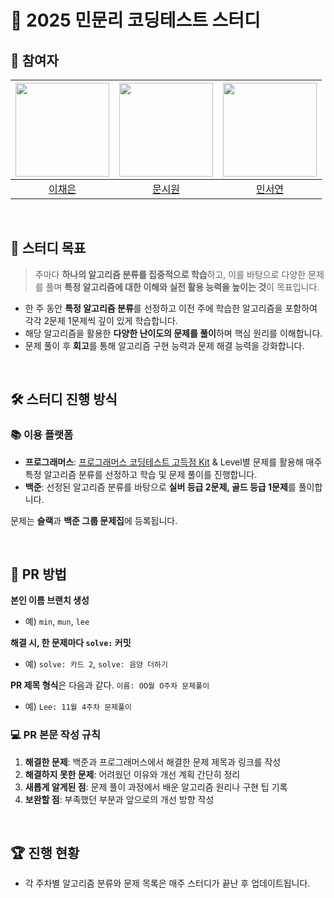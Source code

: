 # 🚀 2025 민문리 코딩테스트 스터디

## 👥 참여자
|<img width=150 src="https://avatars.githubusercontent.com/u/109871579?v=4" />|<img width=150 src="https://avatars.githubusercontent.com/u/105481797?v=4" />|<img width=150 src="https://avatars.githubusercontent.com/u/126096318?v=4" />|
|:----:|:----:|:----:|
| [이채은](https://github.com/ChaeAg) | [문시원](https://github.com/muncool39) | [민서연](https://github.com/gitseoyeon) |

<br>

## 🎯 스터디 목표
> 주마다 **하나의 알고리즘 분류를 집중적으로 학습**하고, 이를 바탕으로 다양한 문제를 풀며 **특정 알고리즘에 대한 이해와 실전 활용 능력을 높이는 것**이 목표입니다.

- 한 주 동안 **특정 알고리즘 분류**를 선정하고 이전 주에 학습한 알고리즘을 포함하여 각각 2문제 1문제씩 깊이 있게 학습합니다.
- 해당 알고리즘을 활용한 **다양한 난이도의 문제를 풀이**하며 핵심 원리를 이해합니다.
- 문제 풀이 후 **회고**를 통해 알고리즘 구현 능력과 문제 해결 능력을 강화합니다.

<br>

## 🛠️ 스터디 진행 방식
### 📚 이용 플랫폼
- **프로그래머스**: [프로그래머스 코딩테스트 고득점 Kit](https://school.programmers.co.kr/learn/challenges?tab=algorithm_practice_kit) & Level별 문제를 활용해 매주 특정 알고리즘 분류를 선정하고 학습 및 문제 풀이를 진행합니다.
- **백준**: 선정된 알고리즘 분류를 바탕으로 **실버 등급 2문제, 골드 등급 1문제**를 풀이합니다.

문제는 **슬랙**과 **백준 그룹 문제집**에 등록됩니다.

<br>

## 📝 PR 방법
**본인 이름 브랜치 생성**
- 예) `min`, `mun`, `lee`

**해결 시, 한 문제마다 `solve:` 커밋**
- 예) `solve: 카드 2`, `solve: 음양 더하기`

**PR 제목 형식**은 다음과 같다. `이름: OO월 O주차 문제풀이`
- 예) `Lee: 11월 4주차 문제풀이`

### 💻 PR 본문 작성 규칙
1. **해결한 문제**: 백준과 프로그래머스에서 해결한 문제 제목과 링크를 작성
2. **해결하지 못한 문제**: 어려웠던 이유와 개선 계획 간단히 정리
3. **새롭게 알게된 점**: 문제 풀이 과정에서 배운 알고리즘 원리나 구현 팁 기록
4. **보완할 점**: 부족했던 부분과 앞으로의 개선 방향 작성

<br>

## 🏆 진행 현황
- 각 주차별 알고리즘 분류와 문제 목록은 매주 스터디가 끝난 후 업데이트됩니다.
